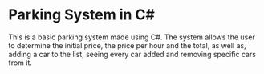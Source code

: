 # Parking System in C#

This is a basic parking system made using C#. The system allows the user to determine the initial price, the price per hour and the total, as well as, adding a car to the list, seeing every car added and removing specific cars from it.
